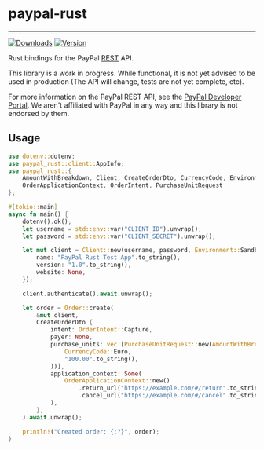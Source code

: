 # paypal-rust

--- 

[![Downloads](https://img.shields.io/crates/d/paypal-rust?style=for-the-badge)](https://crates.io/crates/paypal-rust)
[![Version](https://img.shields.io/crates/v/paypal-rust?style=for-the-badge)](https://crates.io/crates/paypal-rust)

Rust bindings for the PayPal [REST](https://developer.paypal.com/api/rest) API.

This library is a work in progress. While functional, it is not yet advised
to be used in production (The API will change, tests are not yet complete, etc).

For more information on the PayPal REST API, see the [PayPal Developer Portal](https://developer.paypal.com/api/rest).
We aren't affiliated with PayPal in any way and this library is not endorsed by them.

## Usage

```rust
use dotenv::dotenv;
use paypal_rust::client::AppInfo;
use paypal_rust::{
    AmountWithBreakdown, Client, CreateOrderDto, CurrencyCode, Environment, Order,
    OrderApplicationContext, OrderIntent, PurchaseUnitRequest
};

#[tokio::main]
async fn main() {
    dotenv().ok();
    let username = std::env::var("CLIENT_ID").unwrap();
    let password = std::env::var("CLIENT_SECRET").unwrap();

    let mut client = Client::new(username, password, Environment::Sandbox).with_app_info(AppInfo {
        name: "PayPal Rust Test App".to_string(),
        version: "1.0".to_string(),
        website: None,
    });

    client.authenticate().await.unwrap();

    let order = Order::create(
        &mut client,
        CreateOrderDto {
            intent: OrderIntent::Capture,
            payer: None,
            purchase_units: vec![PurchaseUnitRequest::new(AmountWithBreakdown::new(
                CurrencyCode::Euro,
                "100.00".to_string(),
            ))],
            application_context: Some(
                OrderApplicationContext::new()
                    .return_url("https://example.com/#/return".to_string())
                    .cancel_url("https://example.com/#/cancel".to_string()),
            ),
        },
    ).await.unwrap();

    println!("Created order: {:?}", order);
}
```